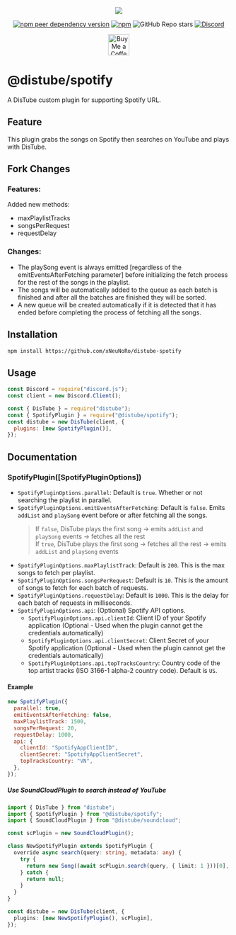 <div align="center">
  <p>
    <a href="https://nodei.co/npm/@distube/spotify"><img src="https://nodei.co/npm/@distube/spotify.png?downloads=true&downloadRank=true&stars=true"></a>
  </p>
  <p>
    <a href="https://nodei.co/npm/distube"><img alt="npm peer dependency version" src="https://img.shields.io/npm/dependency-version/@distube/spotify/peer/distube?style=flat-square"></a>
    <a href="https://nodei.co/npm/distube"><img alt="npm" src="https://img.shields.io/npm/dt/@distube/spotify?logo=npm&style=flat-square"></a>
    <img alt="GitHub Repo stars" src="https://img.shields.io/github/stars/distubejs/spotify?logo=github&logoColor=white&style=flat-square">
    <a href="https://discord.gg/feaDd9h"><img alt="Discord" src="https://img.shields.io/discord/732254550689316914?logo=discord&logoColor=white&style=flat-square"></a>
  </p>
  <p>
    <a href='https://ko-fi.com/skick' target='_blank'><img height='48' src='https://storage.ko-fi.com/cdn/kofi3.png' alt='Buy Me a Coffee at ko-fi.com' /></a>
  </p>
</div>

# @distube/spotify

A DisTube custom plugin for supporting Spotify URL.

## Feature

This plugin grabs the songs on Spotify then searches on YouTube and plays with DisTube.

## Fork Changes

### Features:

Added new methods:  
- maxPlaylistTracks
- songsPerRequest
- requestDelay

### Changes:

- The playSong event is always emitted [regardless of the emitEventsAfterFetching parameter] before initializing the fetch process for the rest of the songs in the playlist.
- The songs will be automatically added to the queue as each batch is finished and after all the batches are finished they will be sorted.
- A new queue will be created automatically if it is detected that it has ended before completing the process of fetching all the songs.

## Installation

```sh
npm install https://github.com/xNeuNoRo/distube-spotify
```

## Usage

```js
const Discord = require("discord.js");
const client = new Discord.Client();

const { DisTube } = require("distube");
const { SpotifyPlugin } = require("@distube/spotify");
const distube = new DisTube(client, {
  plugins: [new SpotifyPlugin()],
});
```

## Documentation

### SpotifyPlugin([SpotifyPluginOptions])

- `SpotifyPluginOptions.parallel`: Default is `true`. Whether or not searching the playlist in parallel.
- `SpotifyPluginOptions.emitEventsAfterFetching`: Default is `false`. Emits `addList` and `playSong` event before or after fetching all the songs.
  > If `false`, DisTube plays the first song -> emits `addList` and `playSong` events -> fetches all the rest\
  > If `true`, DisTube plays the first song -> fetches all the rest -> emits `addList` and `playSong` events
- `SpotifyPluginOptions.maxPlaylistTrack`: Default is `200`. This is the max songs to fetch per playlist.
- `SpotifyPluginOptions.songsPerRequest`: Default is `10`. This is the amount of songs to fetch for each batch of requests.
- `SpotifyPluginOptions.requestDelay`: Default is `1000`. This is the delay for each batch of requests in milliseconds.
- `SpotifyPluginOptions.api`: (Optional) Spotify API options.
  - `SpotifyPluginOptions.api.clientId`: Client ID of your Spotify application (Optional - Used when the plugin cannot get the credentials automatically)
  - `SpotifyPluginOptions.api.clientSecret`: Client Secret of your Spotify application (Optional - Used when the plugin cannot get the credentials automatically)
  - `SpotifyPluginOptions.api.topTracksCountry`: Country code of the top artist tracks (ISO 3166-1 alpha-2 country code). Default is `US`.

#### Example

```js
new SpotifyPlugin({
  parallel: true,
  emitEventsAfterFetching: false,
  maxPlaylistTrack: 1500,
  songsPerRequest: 20,
  requestDelay: 1000,
  api: {
    clientId: "SpotifyAppClientID",
    clientSecret: "SpotifyAppClientSecret",
    topTracksCountry: "VN",
  },
});
```

##### Use SoundCloudPlugin to search instead of YouTube

```ts
import { DisTube } from "distube";
import { SpotifyPlugin } from "@distube/spotify";
import { SoundCloudPlugin } from "@distube/soundcloud";

const scPlugin = new SoundCloudPlugin();

class NewSpotifyPlugin extends SpotifyPlugin {
  override async search(query: string, metadata: any) {
    try {
      return new Song((await scPlugin.search(query, { limit: 1 }))[0], { metadata });
    } catch {
      return null;
    }
  }
}

const distube = new DisTube(client, {
  plugins: [new NewSpotifyPlugin(), scPlugin],
});
```
